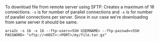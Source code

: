
To download file from remote server using SFTP. Creates a maximum of 16 connections. `-s` is for number of parallel connections and `-x` is for number of parallel connections per server. Since in our case we're downloading from same server it should be same.

	aria2c -s 16 -x 16 --ftp-user=<SSH USERNAME> --ftp-passwd=<SSH PASSWORD> "sftp://<HOST>:<PORT>/my/file.tar.gz"
	




